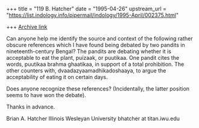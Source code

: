 +++
title = "119 B. Hatcher"
date = "1995-04-26"
upstream_url = "https://list.indology.info/pipermail/indology/1995-April/002375.html"

+++
[Archive link](https://list.indology.info/pipermail/indology/1995-April/002375.html)

Can anyone help me identify the source and context of the following 
rather obscure references which I have found being debated by two pandits 
in nineteenth-century Bengal?  The pandits are debating whether it is 
acceptable to eat the plant, puizaak, or puutikaa.  One pandit cites the 
words, puutikaa brahma ghaatikaa, in support of a total prohibition.  The 
other counters with, dvaadazyaamadhikadoshaaya, to argue the 
acceptability of eating it on certain days.

Does anyone recognize these references?  (Incidentally, the latter 
position seems to have won the debate).

Thanks in advance.

Brian A. Hatcher
Illinois Wesleyan University
bhatcher at titan.iwu.edu






